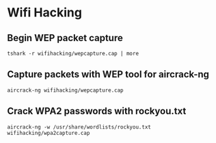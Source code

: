 # Wifi Hacking

## Begin WEP packet capture
```
tshark -r wifihacking/wepcapture.cap | more
```

## Capture packets with WEP tool for aircrack-ng
```
aircrack-ng wifihacking/wepcapture.cap
```

## Crack WPA2 passwords with rockyou.txt
```
aircrack-ng -w /usr/share/wordlists/rockyou.txt wifihacking/wpa2capture.cap
```